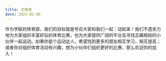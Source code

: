 ```yaml
---
title: 文体部
date: 2023-02-06
---
```


[comment]: <> (目前仍保留体育部的介绍)

作为学联的体育部，我们的目标就是号召大家和我们一起：动起来！我们不遗余力地为大家组织丰富好玩的体育比赛，也为大家提供广阔的平台去寻找志趣相投的小伙伴一起运动。如果你是个运动达人，希望找到更多的朋友相互学习，相互提高；或者你对组织体育活动有兴趣，想为小伙伴们组织更好的比赛，那么欢迎你的加入！
